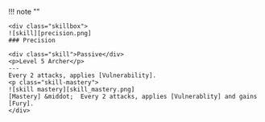 !!! note ""

    <div class="skillbox">
    ![skill][precision.png]
    ### Precision

    <div class="skill">Passive</div>
    <p>Level 5 Archer</p>
    ---
    Every 2 attacks, applies [Vulnerability].
    <p class="skill-mastery">
    ![skill mastery][skill_mastery.png] 
    [Mastery] &middot;  Every 2 attacks, applies [Vulnerablity] and gains [Fury].
    </div>